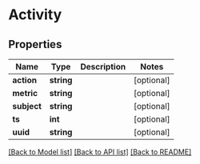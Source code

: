 # Activity

## Properties
Name | Type | Description | Notes
------------ | ------------- | ------------- | -------------
**action** | **string** |  | [optional] 
**metric** | **string** |  | [optional] 
**subject** | **string** |  | [optional] 
**ts** | **int** |  | [optional] 
**uuid** | **string** |  | [optional] 

[[Back to Model list]](../README.md#documentation-for-models) [[Back to API list]](../README.md#documentation-for-api-endpoints) [[Back to README]](../README.md)


